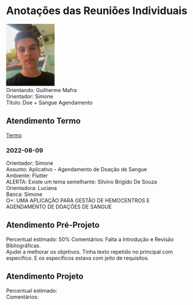 # Anotações das Reuniões Individuais  

![foto](foto.png "foto")  
Orientando: Guilherme Mafra  
Orientador: Simone  
Título: Doe + Sangue Agendamento  

## Atendimento Termo  

[Termo](Termo.pdf "Termo")  

### 2022-08-09

Orientador: Simone  
Assunto: Aplicativo - Agendamento de Doação de Sangue  
Ambiente: Flutter  
ALERTA: Existe um tema semelhante: Silvino Brigido De Souza  
Orientadora: Luciana  
Banca: Simone  
O+: UMA APLICAÇÃO PARA GESTÃO DE HEMOCENTROS E AGENDAMENTO DE DOAÇÕES DE SANGUE  

## Atendimento Pré-Projeto  

Percentual estimado:  50%
Comentários: Falta a Introdução e Revisão Bibliográficas.  
Ajudei a melhorar os objetivos. Tinha texto repetido no principal com específico. E os específicos estava com jeito de requisitos.  

## Atendimento Projeto  

Percentual estimado:  
Comentários:  
